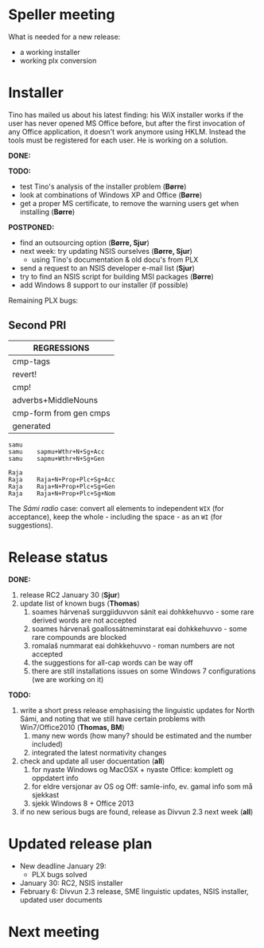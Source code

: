 # Speller meeting

What is needed for a new release:
* a working installer
* working plx conversion

# Installer

Tino has mailed us about his latest finding: his WiX installer works if the user has never opened MS Office before, but after the first invocation of any Office application, it doesn't work anymore using HKLM. Instead the tools must be registered for each user. He is working on a solution.

**DONE:**

**TODO:**
* test Tino's analysis of the installer problem (**Børre**)
* look at combinations of Windows XP and Office (**Børre**)
* get a proper MS certificate, to remove the warning users get when installing (**Børre**)

**POSTPONED:**
* find an outsourcing option (**Børre, Sjur**)
* next week: try updating NSIS ourselves (**Børre, Sjur**)
    - using Tino's documentation & old docu's from PLX
* send a request to an NSIS developer e-mail list (**Sjur**)
* try to find an NSIS script for building MSI packages (**Børre**)
* add Windows 8 support to our installer (if possible)

Remaining PLX bugs:

## Second PRI

|  REGRESSIONS
| ---
|  cmp-tags               | guovttis is marked CmpN/None      | 1586
|  revert!                | Sámi% radio                       | 1587
|  cmp!                   | samuRaja                          | 1588, see below
|  adverbs+MiddleNouns    | doppebeal accepted and suggested  | 1590
|  cmp-form from gen cmps | goahtesoahke-, davvioarje-  etc are not recognized, beacause the cmps are
generated   | 1599

```
samu
samu	sapmu+Wthr+N+Sg+Acc
samu	sapmu+Wthr+N+Sg+Gen

Raja
Raja	Raja+N+Prop+Plc+Sg+Acc
Raja	Raja+N+Prop+Plc+Sg+Gen
Raja	Raja+N+Prop+Plc+Sg+Nom
```

The *Sámi radio* case: convert all elements to independent `WIX` (for acceptance), keep the whole - including the space - as an `WI` (for suggestions).

# Release status

**DONE:**
1. release RC2 January 30 (**Sjur**)
1. update list of known bugs (**Thomas**)
    1. soames hárvenaš surggiiduvvon sánit eai dohkkehuvvo - some rare derived words are not accepted
    1. soames hárvenaš goallossátneminstarat eai dohkkehuvvo - some rare compounds are blocked
    1. romalaš nummarat eai dohkkehuvvo - roman numbers are not accepted
    1. the suggestions for all-cap words can be way off
    1. there are still installations issues on some Windows 7 configurations (we are working on it)

**TODO:**
1. write a short press release emphasising the linguistic updates for North Sámi,
   and noting that we still have certain problems with Win7/Office2010 (**Thomas, BM**)
    1. many new words (how many? should be estimated and the number included)
    1. integrated the latest normativity changes
1. check and update all user docuentation (**all**)
    1. for nyaste Windows og MacOSX + nyaste Office: komplett og oppdatert info
    1. for eldre versjonar av OS og Off: samle-info, ev. gamal info som må sjekkast
    1. sjekk Windows 8 + Office 2013
1. if no new serious bugs are found, release as Divvun 2.3 next week (**all**)

# Updated release plan

* New deadline January 29:
    - PLX bugs solved
* January 30: RC2, NSIS installer
* February 6: Divvun 2.3 release, SME linguistic updates, NSIS installer, updated user documents

# Next meeting
